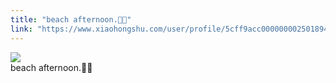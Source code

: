 ```yaml
---
title: "beach afternoon.🐋🤍"
link: "https://www.xiaohongshu.com/user/profile/5cff9acc0000000025018949/"
---
```


<img src="http://sns-webpic-qc.xhscdn.com/202409111413/2e83d7c3adf92f0d1c7e31c7663d3f7b/1040g2sg30t3vgg7qk0705n7vjb69b2a9vsid4sg!nc_n_nwebp_mw_1" /><br />beach afternoon.🐋🤍
